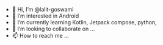 - 👋 Hi, I’m @lalit-goswami
- 👀 I’m interested in Android
- 🌱 I’m currently learning Kotlin, Jetpack compose, python, 
- 💞️ I’m looking to collaborate on ...
- 📫 How to reach me ...

<!---
lalit-goswami/lalit-goswami is a ✨ special ✨ repository because its `README.md` (this file) appears on your GitHub profile.
You can click the Preview link to take a look at your changes.
--->
